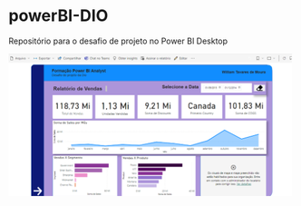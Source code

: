 # powerBI-DIO
Repositório para o desafio de projeto no Power BI Desktop

<div aling="center">
  <img src="https://github.com/MestreWil/powerBI-DIO/blob/main/powerBI_DIO/Captura%20de%20tela%202023-10-12%20224311.png" width="500px"/>
</div>
